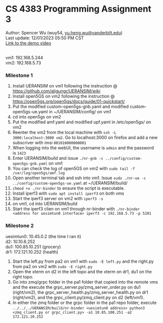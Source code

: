 # CS 4383 Programming Assignment 3
Author: Spencer Wu (wuy54, yu.heng.wu@vanderbilt.edu) <br>
Last update: 12/01/2023 05:50 PM CST <br>
[Link to the demo video](https://drive.google.com/file/d/1t2bC6QUh4MqDzVpGhJH4WD1Vt54DU87a/view?usp=sharing) <br> <br>

vm1: 192.168.5.244 <br>
vm2: 192.168.5.73

### Milestone 1
1. Install UERANSIM on vm1 following the instruction @ https://github.com/aligungr/UERANSIM/wiki
2. Install open5GS on vm2 following the instruction @ https://open5gs.org/open5gs/docs/guide/01-quickstart/
3. Put the modified custom-open5gs-gnb.yaml and modified custom-open5gs-ue.yaml in ~/UERANSIM/config/ on vm1
4. cd into open5gs on vm2
5. Put the modified amf.yaml and modified upf.yaml in /etc/open5gs/ on vm2
6. Reenter the vm2 from the local machine with `ssh -L 3000:localhost:3000 vm2`. Go to localhost:3000 on firefox and add a new subscriver with 
imsi `001010000000001`
7. When logging into the webUI, the username is `admin` and the password is `1423`
8. Enter UERANSIM/build and issue `./nr-gnb -c ../config/custom-open5gs-gnb.yaml` on vm1
9. You can check the log of open5GS on vm2 with `sudo tail -f /var/log/open5gs/amf.log`
10. Open another terminal tab and ssh into vm1. Issue `sudo ./nr-ue -c ../config/custom-open5gs-ue.yaml` at ~/UERANSIM/build/
11. `chmod +x ./nr-binder` to ensure the script is executable.
12. Install iperf3 with `sudo apt install iperf3` on both vms
13. Start the iperf3 server on vm2 with `iperf3 -s`
14. on vm1, cd into UERANSIM/build
15. Start the iperf3 clien on vm1 through nr-binder with `./nr-binder <address for uesimtun0 interface> iperf3 -c 192.168.5.73 -p 5201`

### Milestone 2
uesimtun0: 10.45.0.2 (the time I ran it) <br>
d2: 10.10.6.252 <br>
du1: 100.85.10.251 (grocery) <br>
dr1: 172.121.10.252 (health) <br>
1. Start the left.py from pa2 on vm1 with `sudo -E left.py` and the right.py from pa2 on vm2 with `sudo -E right.py`
2. Open the xterm on d2 in the left topo and the xterm on dr1, du1 on the right topo.
3. Go into zmq/grpc folder in the pa1 folder that copied into the remote vms and the execute the grpc_server.py/zmq_server_order.py on du1 (right/vm2), the grpc_server_health.py/zmq_server_health.py on dr1 (right/vm2), and the grpc_client.py/zmq_client.py on d2 (left/vm1).
4. In either the zmq folder or the grpc folder in the pa1 repo folder, execute <br>
`../../../UERANSIM/build/nr-binder <uesimtun0 address> python3 <zmq_client.py or grpc_client.py> -a1 10.85.100.251 -a2 172.121.10.252`
